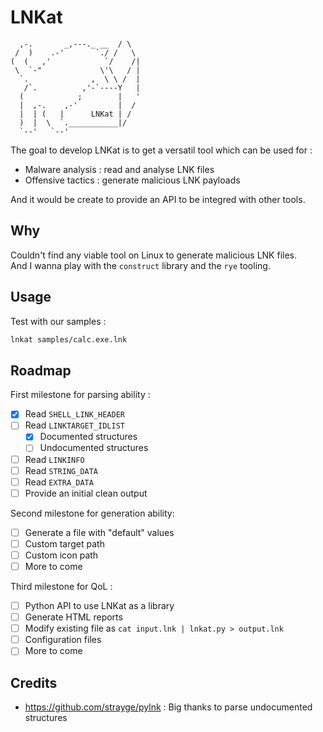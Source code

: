 # LNKat

```
  ,-.       _,---._ __  / \
 /  )    .-'       `./ /   \
(  (   ,'            `/    /|
 \  `-"             \'\   / |
  `.              ,  \ \ /  |
   /`.          ,'-`----Y   |
  (            ;        |   '
  |  ,-.    ,-'         |  /
  |  | (   |      LNKat | /
  )  |  \  `.___________|/
  `--'   `--'

```

The goal to develop LNKat is to get a versatil tool which can be used for :  
- Malware analysis : read and analyse LNK files  
- Offensive tactics : generate malicious LNK payloads  

And it would be create to provide an API to be integred with other tools.

## Why

Couldn't find any viable tool on Linux to generate malicious LNK files.  
And I wanna play with the `construct` library and the `rye` tooling.

## Usage

Test with our samples :  
```sh
lnkat samples/calc.exe.lnk
```

## Roadmap

First milestone for parsing ability :
- [x] Read `SHELL_LINK_HEADER`
- [ ] Read `LINKTARGET_IDLIST`
    - [x] Documented structures
    - [ ] Undocumented structures
- [ ] Read `LINKINFO`
- [ ] Read `STRING_DATA`
- [ ] Read `EXTRA_DATA`
- [ ] Provide an initial clean output

Second milestone for generation ability:
- [ ] Generate a file with "default" values
- [ ] Custom target path
- [ ] Custom icon path
- [ ] More to come

Third milestone for QoL :
- [ ] Python API to use LNKat as a library
- [ ] Generate HTML reports
- [ ] Modify existing file as `cat input.lnk | lnkat.py > output.lnk`
- [ ] Configuration files
- [ ] More to come

## Credits

- https://github.com/strayge/pylnk : Big thanks to parse undocumented structures

